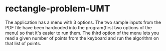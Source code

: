 # rectangle-problem-UMT

The application has a menu with 3 options. The two sample inputs from the PDF file have been hardcoded into the program(first two options of the menu) so that it's easier to run them. The third option of the menu lets you read a given number of points from the keyboard and run the algorithm on that list of points.
